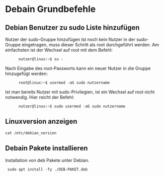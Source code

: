 # Debain Grundbefehle

## Debian Benutzer zu sudo Liste hinzufügen
Nutzer der sudo-Gruppe hinzufügen
Ist noch kein Nutzer in der sudo-Gruppe eingetragen, muss dieser Schritt als root durchgeführt werden. Am einfachsten ist der Wechsel auf root mit dem Befehl:

          nutzer@linux:~$ su -

Nach Eingabe des root-Passworts kann ein neuer Nutzer in die Gruppe hinzugefügt werden:

          root@linux:~$ usermod -aG sudo nutzername

Ist man bereits Nutzer mit sudo-Privilegien, ist ein Wechsel auf root nicht notwendig. Hier reicht der Befehl:

          nutzer@linux:~$ sudo usermod -aG sudo nutzername

## Linuxversion anzeigen
```
cat /etc/debian_version
```

## Debain Pakete installieren
Installation von deb Pakete unter Debian.

     sudo apt install -fy ./DEB-PAKET.deb
